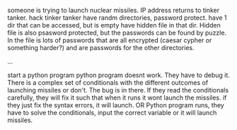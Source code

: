 someone is trying to launch nuclear missiles. IP address returns to tinker tanker.
hack tinker tanker
have randm directories, password protect.
have 1 dir that can be accessed, but is empty
have hidden file in that dir.
Hidden file is also psasword protected, but the passwords can be found by puzzle. 
In the file is lots of passwords that are all encrypted (caesar cypher or something harder?) and are passwords for the other directories. 

...

start a python program
python program doesnt work. They have to debug it.
There is a complex set of conditionals with the different outcomes of launching missiles or don't. The bug is in there.
If they read the conditionals carefully, they will fix it such that when it runs it wont launch the missiles.
if they just fix the syntax errors, it will launch. 
OR
Python program runs, they have to solve the conditionals, input the correct variable or it will launch missiles.
